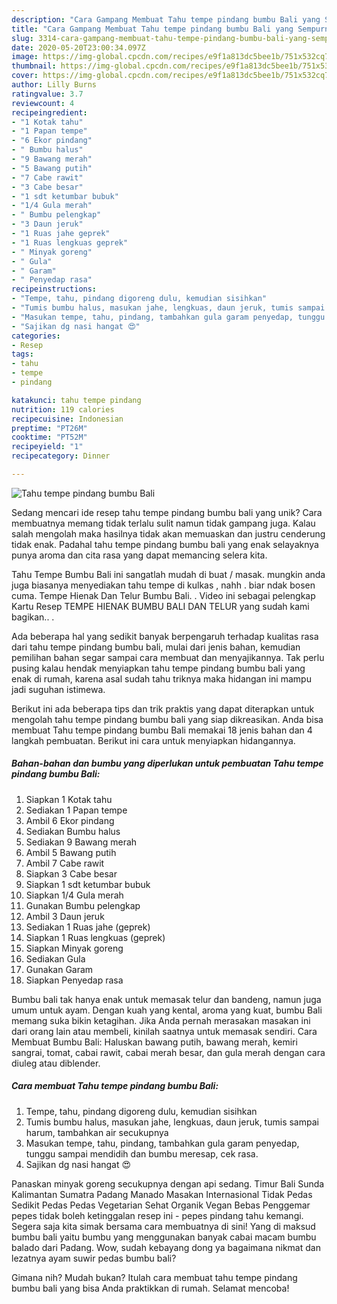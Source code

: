 ```yaml
---
description: "Cara Gampang Membuat Tahu tempe pindang bumbu Bali yang Sempurna"
title: "Cara Gampang Membuat Tahu tempe pindang bumbu Bali yang Sempurna"
slug: 3314-cara-gampang-membuat-tahu-tempe-pindang-bumbu-bali-yang-sempurna
date: 2020-05-20T23:00:34.097Z
image: https://img-global.cpcdn.com/recipes/e9f1a813dc5bee1b/751x532cq70/tahu-tempe-pindang-bumbu-bali-foto-resep-utama.jpg
thumbnail: https://img-global.cpcdn.com/recipes/e9f1a813dc5bee1b/751x532cq70/tahu-tempe-pindang-bumbu-bali-foto-resep-utama.jpg
cover: https://img-global.cpcdn.com/recipes/e9f1a813dc5bee1b/751x532cq70/tahu-tempe-pindang-bumbu-bali-foto-resep-utama.jpg
author: Lilly Burns
ratingvalue: 3.7
reviewcount: 4
recipeingredient:
- "1 Kotak tahu"
- "1 Papan tempe"
- "6 Ekor pindang"
- " Bumbu halus"
- "9 Bawang merah"
- "5 Bawang putih"
- "7 Cabe rawit"
- "3 Cabe besar"
- "1 sdt ketumbar bubuk"
- "1/4 Gula merah"
- " Bumbu pelengkap"
- "3 Daun jeruk"
- "1 Ruas jahe geprek"
- "1 Ruas lengkuas geprek"
- " Minyak goreng"
- " Gula"
- " Garam"
- " Penyedap rasa"
recipeinstructions:
- "Tempe, tahu, pindang digoreng dulu, kemudian sisihkan"
- "Tumis bumbu halus, masukan jahe, lengkuas, daun jeruk, tumis sampai harum, tambahkan air secukupnya"
- "Masukan tempe, tahu, pindang, tambahkan gula garam penyedap, tunggu sampai mendidih dan bumbu meresap, cek rasa."
- "Sajikan dg nasi hangat 😍"
categories:
- Resep
tags:
- tahu
- tempe
- pindang

katakunci: tahu tempe pindang 
nutrition: 119 calories
recipecuisine: Indonesian
preptime: "PT26M"
cooktime: "PT52M"
recipeyield: "1"
recipecategory: Dinner

---
```



![Tahu tempe pindang bumbu Bali](https://img-global.cpcdn.com/recipes/e9f1a813dc5bee1b/751x532cq70/tahu-tempe-pindang-bumbu-bali-foto-resep-utama.jpg)

Sedang mencari ide resep tahu tempe pindang bumbu bali yang unik? Cara membuatnya memang tidak terlalu sulit namun tidak gampang juga. Kalau salah mengolah maka hasilnya tidak akan memuaskan dan justru cenderung tidak enak. Padahal tahu tempe pindang bumbu bali yang enak selayaknya punya aroma dan cita rasa yang dapat memancing selera kita.

Tahu Tempe Bumbu Bali ini sangatlah mudah di buat / masak. mungkin anda juga biasanya menyediakan tahu tempe di kulkas , nahh . biar ndak bosen cuma. Tempe Hienak Dan Telur Bumbu Bali. . Video ini sebagai pelengkap Kartu Resep TEMPE HIENAK BUMBU BALI DAN TELUR yang sudah kami bagikan.. .

Ada beberapa hal yang sedikit banyak berpengaruh terhadap kualitas rasa dari tahu tempe pindang bumbu bali, mulai dari jenis bahan, kemudian pemilihan bahan segar sampai cara membuat dan menyajikannya. Tak perlu pusing kalau hendak menyiapkan tahu tempe pindang bumbu bali yang enak di rumah, karena asal sudah tahu triknya maka hidangan ini mampu jadi suguhan istimewa.


Berikut ini ada beberapa tips dan trik praktis yang dapat diterapkan untuk mengolah tahu tempe pindang bumbu bali yang siap dikreasikan. Anda bisa membuat Tahu tempe pindang bumbu Bali memakai 18 jenis bahan dan 4 langkah pembuatan. Berikut ini cara untuk menyiapkan hidangannya.

<!--inarticleads1-->

##### Bahan-bahan dan bumbu yang diperlukan untuk pembuatan Tahu tempe pindang bumbu Bali:

1. Siapkan 1 Kotak tahu
1. Sediakan 1 Papan tempe
1. Ambil 6 Ekor pindang
1. Sediakan  Bumbu halus
1. Sediakan 9 Bawang merah
1. Ambil 5 Bawang putih
1. Ambil 7 Cabe rawit
1. Siapkan 3 Cabe besar
1. Siapkan 1 sdt ketumbar bubuk
1. Siapkan 1/4 Gula merah
1. Gunakan  Bumbu pelengkap
1. Ambil 3 Daun jeruk
1. Sediakan 1 Ruas jahe (geprek)
1. Siapkan 1 Ruas lengkuas (geprek)
1. Siapkan  Minyak goreng
1. Sediakan  Gula
1. Gunakan  Garam
1. Siapkan  Penyedap rasa


Bumbu bali tak hanya enak untuk memasak telur dan bandeng, namun juga umum untuk ayam. Dengan kuah yang kental, aroma yang kuat, bumbu Bali memang suka bikin ketagihan. Jika Anda pernah merasakan masakan ini dari orang lain atau membeli, kinilah saatnya untuk memasak sendiri. Cara Membuat Bumbu Bali: Haluskan bawang putih, bawang merah, kemiri sangrai, tomat, cabai rawit, cabai merah besar, dan gula merah dengan cara diuleg atau diblender. 

<!--inarticleads2-->

##### Cara membuat Tahu tempe pindang bumbu Bali:

1. Tempe, tahu, pindang digoreng dulu, kemudian sisihkan
1. Tumis bumbu halus, masukan jahe, lengkuas, daun jeruk, tumis sampai harum, tambahkan air secukupnya
1. Masukan tempe, tahu, pindang, tambahkan gula garam penyedap, tunggu sampai mendidih dan bumbu meresap, cek rasa.
1. Sajikan dg nasi hangat 😍


Panaskan minyak goreng secukupnya dengan api sedang. Timur Bali Sunda Kalimantan Sumatra Padang Manado Masakan Internasional Tidak Pedas Sedikit Pedas Pedas Vegetarian Sehat Organik Vegan Bebas Penggemar pepes tidak boleh ketinggalan resep ini - pepes pindang tahu kemangi. Segera saja kita simak bersama cara membuatnya di sini! Yang di maksud bumbu bali yaitu bumbu yang menggunakan banyak cabai macam bumbu balado dari Padang. Wow, sudah kebayang dong ya bagaimana nikmat dan lezatnya ayam suwir pedas bumbu bali? 

Gimana nih? Mudah bukan? Itulah cara membuat tahu tempe pindang bumbu bali yang bisa Anda praktikkan di rumah. Selamat mencoba!
